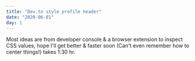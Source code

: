 ```yaml
---
title: "Dev.to style profile header"
date: "2020-06-01"
day: 1
---
```


Most ideas are from developer console & a browser extension to inspect CSS values, hope I'll get better & faster soon (Can't even remember how to center things!) takes 1:30 hr.
